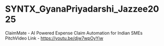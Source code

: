 # SYNTX_GyanaPriyadarshi_Jazzee2025
ClaimMate - AI Powered Expense Claim Automation for Indian SMEs
PitchVideo Link - https://youtu.be/djw7wpOyYjw
